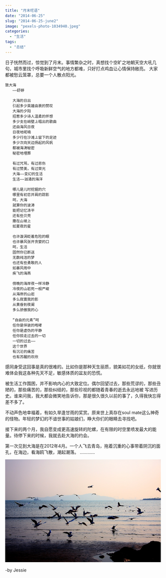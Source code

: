 ```yaml
---
title: "月末呓语"
date: "2014-06-25"
slug: "2014-06-25-june2"
image: "pexels-photo-1034940.jpeg"
categories: 
  - "生活"
tags: 
  - "总结"
---
```


日子恍然而过，惊觉到了月末。事情繁杂之时，真想找个空旷之地朝天空大吼几句，城市里找个呼吸新鲜空气的地方都难，只好打点鸡血让心情保持敞亮。 大家都被愁云笼罩，总要一个人散点阳光。

```
致大海
　　——舒婷

　　大海的日出
　　引起多少英雄由衷的赞叹
　　大海的夕阳
　　招惹多少诗人温柔的怀想
　　多少支在峭壁上唱出的歌曲
　　还由海风日夜
　　日夜地呢喃
　　多少行在沙滩上留下的足迹
　　多少次向天边扬起的风帆
　　都被海涛秘密
　　秘密地埋葬

　　有过咒骂，有过悲伤
　　有过赞美，有过荣光
　　大海——变幻的生活
　　生活——汹涌的海洋

　　哪儿是儿时挖掘的穴
　　哪里有初恋并肩的踪影
　　呵，大海
　　就算你的波涛
　　能把记忆涤平
　　还有些贝壳
　　撒在山坡上
　　如夏夜的星

　　也许漩涡眨着危险的眼
　　也许暴风张开贪婪的口
　　呵，生活
　　固然你已断送
　　无数纯洁的梦
　　也还有些勇敢的人
　　如暴风雨中
　　疾飞的海燕

　　傍晚的海岸夜一样冷静
　　冷夜的山岩死一般严峻
　　从海岸的山岩
　　多么寂寞我的影
　　从黄昏到夜阑
　　多么骄傲我的心

　　“自由的元素”呵
　　任你是佯装的咆哮
　　任你是虚伪的平静
　　任你掠走过去的一切
　　一切的过去——
　　这个世界
　　有沉沦的痛苦
　　也有苏醒的欢欣
```

感同身受这回事是真的很难的。比如你是那种天生丽质，貌美如花的女纸，你就很难体会我这各种先天不足，敏感体质的盆友的恐慌。

被生活工作围困，并不影响内心的大致定位。偶尔回望过去，那些荒谬的，那些丑陋的，那些痛苦的，那些纠结的，那些珍视的都随着青春的逝去永远地被 写进历史。谁来问我，我大都会微笑地告诉你，那是很久很久以前的事了，久得我快忘得差不多了。

不动声色地幸福着，有如久旱逢甘雨的奖赏。原来世上真存在soul mate这么神奇的怪物。年轻的梦幻的不谙世事的姑娘们，睁大你们的眼睛去寻找吧。

接下来的两个月，我自愿变成更高速旋转的陀螺，在有限的时空里喷发最大的能量。待停下来的时候，我就去赴大海的约会。

第一次见到大海是在2012年4月。一个人飞去青岛，拖着沉重的心事带着阴沉的面孔，在海边，看海鸥飞散，潮起潮落。 ………… 

![](images/21.jpg)

-by Jessie